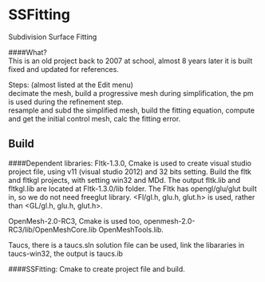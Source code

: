 # SSFitting
Subdivision Surface Fitting           
                           
####What?             
This is an old project back to 2007 at school, almost 8 years later it is built fixed and updated for references. 

Steps: (almost listed at the Edit menu)               
decimate the mesh, build a progressive mesh during simplification, the pm is used during the refinement step.          
resample and subd the simplified mesh, build the fitting equation, compute and get the initial control mesh, calc the fitting error.            
                         
## Build
####Dependent libraries: 
Fltk-1.3.0, Cmake is used to create visual studio project file, using v11 (visual studio 2012) and 32 bits setting. Build the fltk and fltkgl projects, with setting win32 and MDd. The output fltk.lib and fltkgl.lib are located at Fltk-1.3.0/lib folder. 
The Fltk has opengl/glu/glut built in, so we do not need freeglut library. <Fl/gl.h, glu.h, glut.h> is used, rather than <GL/gl.h, glu.h, glut.h>. 

OpenMesh-2.0-RC3, Cmake is used too, openmesh-2.0-RC3/lib/OpenMeshCore.lib OpenMeshTools.lib. 

Taucs, there is a taucs.sln solution file can be used, link the libararies in taucs-win32, the output is taucs.ib

####SSFitting: 
Cmake to create project file and build.   
